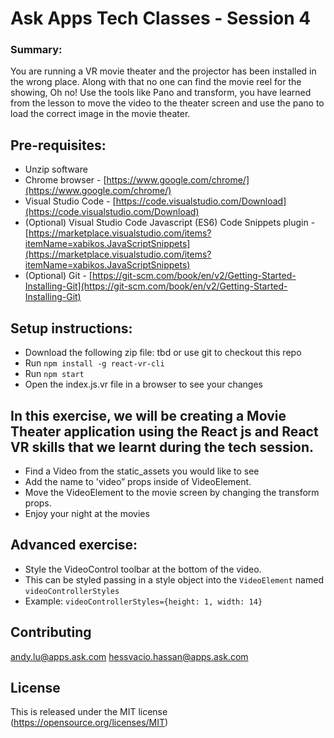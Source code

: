 # Ask Apps Tech Classes - Session 4

### Summary:
You are running a VR movie theater and the projector has been installed in the wrong place. Along with that no one can find the movie reel for the showing, 
Oh no!
Use the tools like Pano and transform, you have learned from the lesson to move the video to the theater screen and use the pano to load the correct image in the movie theater.

## Pre-requisites:
* Unzip software 
* Chrome browser - [https://www.google.com/chrome/](https://www.google.com/chrome/)
* Visual Studio Code - [https://code.visualstudio.com/Download](https://code.visualstudio.com/Download)
* (Optional) Visual Studio Code Javascript (ES6) Code Snippets plugin - [https://marketplace.visualstudio.com/items?itemName=xabikos.JavaScriptSnippets](https://marketplace.visualstudio.com/items?itemName=xabikos.JavaScriptSnippets)
* (Optional) Git - [https://git-scm.com/book/en/v2/Getting-Started-Installing-Git](https://git-scm.com/book/en/v2/Getting-Started-Installing-Git)

## Setup instructions:
* Download the following zip file: tbd or use git to checkout this repo
* Run `npm install -g react-vr-cli`
* Run `npm start`
* Open the index.js.vr file in a browser to see your changes

## In this exercise, we will be creating a Movie Theater application using the React js and React VR skills that we learnt during the tech session. 
* Find a Video from the static_assets you would like to see
* Add the name to 'video” props inside of VideoElement.
* Move the VideoElement to the movie screen by changing the transform props.
* Enjoy your night at the movies

## Advanced exercise:
* Style the VideoControl toolbar at the bottom of the video.
* This can be styled passing in a style object into the `VideoElement` named `videoControllerStyles`
* Example: `videoControllerStyles={height: 1, width: 14}`

## Contributing 
andy.lu@apps.ask.com 
hessvacio.hassan@apps.ask.com
 
## License 
This is released under the MIT license (https://opensource.org/licenses/MIT)

